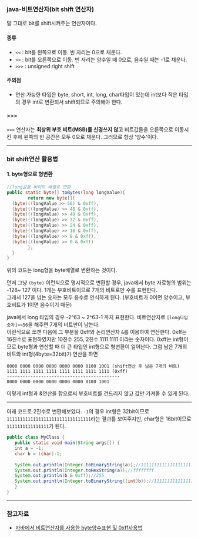 ### java-비트연산자(bit shift 연산자)

말 그대로 bit를 shift시켜주는 연산자이다.

#### 종류
- `<<` : bit를 왼쪽으로 이동. 빈 자리는 0으로 채운다. 
- `>>` : bit를 오른쪽으로 이동. 빈 자리는 양수일 때 0으로, 음수일 때는 -1로 채운다.
- `>>>` : unsigned right shift

#### 주의점
- 연산 가능한 타입은 byte, short, int, long, char타입이 있는데 int보다 작은 타입의 경우 int로 변환되서 shift되므로 주의해야 한다.


#### >>>
`>>>` 연산자는 **최상위 부호 비트(MSB)를 신경쓰지 않고** 비트값들을 오른쪽으로 이동시킨 후에 왼쪽의 빈 공간은 모두 0으로 채운다. 그러므로 항상 '양수'이다.

------------------------
### bit shift연산 활용법
#### 1. byte형으로 형변환
```java
//long값을 바이트 배열로 변환
public static byte[] toBytes(long longValue){  
        return new byte[]{    
  (byte)((longValue >> 56) & 0xff),  
  (byte)((longValue) >> 48 & 0xff),  
  (byte)((longValue) >> 40 & 0xff),  
  (byte)((longValue) >> 32 & 0xff),  
  (byte)((longValue) >> 24 & 0xff),  
  (byte)((longValue) >> 16 & 0xff),  
  (byte)((longValue) >> 8 & 0xff),  
  (byte)((longValue) >> 0 & 0xff)  
        };  
  }  
}
```

위의 코드는 long형을 byte배열로 변환하는 것이다.   

먼저 그냥 `(byte)` 이런식으로 명시적으로 변환할 경우, java에서 byte 자료형의 범위는 -128~ 127 이다. 1개는 부호비트이므로 7개의 비트로만 수를 표현한다.  
그래서 127을 넘는 숫자는 모두 음수로 인식하게 된다. (부호비트가 0이면 양수이고, 부호비트가 1이면 음수이기 때문)

java에서 long 타입의 경우 -2^63 ~ 2^63-1 까지 표현한다. 비트연산자로 `[long타입숫자]>>56`을 해주면 7개의 비트만이 남는다.   
이런식으로 쪼갠 다음에 그 부분을 0xff와 논리연산자 `&`를 이용하여 연산한다. 0xff는 16진수로 표현하였지만 10진수 255, 2진수 1111 1111 이라는 숫자이다. 0xff는 int형이므로 byte형과 연산할 때 더 큰 타입인 int형으로 형변환이 일어난다. 그럼 남은 7개의 비트와 int형(4byte=32bit)가 연산을 하면   

```
0000 0000 0000 0000 0000 0000 0100 1001 (shift연산 후 남은 7개의 비트)
1111 1111 1111 1111 1111 1111 1111 1111 (0xff)
-------------------------------------------
0000 0000 0000 0000 0000 0000 0100 1001
```

이렇게 int형과 &연산을 함으로써 부호비트를 건드리지 않고 값만 가져올 수 있게 된다.

-----------------------------
    
 아래 코드로 2진수로 변환해보았다.
 `-1`의 경우 int형은 32bit이므로 `11111111111111111111111111111111`라는 결과를 보여주지만, char형은 16bit이므로 `1111111111111111`가 된다.  
 
 ```java
 public class MyClass {
    public static void main(String args[]) {
    int a = -1;
    char b = (char)-1;
    
    System.out.println(Integer.toBinaryString(a));//11111111111111111111111111111111
    System.out.println(Integer.toHexString(a));//ffffffff
    System.out.println(b & 0xff);//255
    System.out.println(Integer.toBinaryString((int)b));//1111111111111111
    }
}
 ```

-------------------------
### 참고자료
- [자바에서 비트연산자를 사용한 byte양수표현 및 0xff사용법](https://emflant.tistory.com/133)
